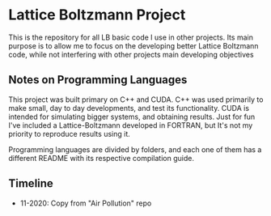 # Lattice Boltzmann Project

This is the repository for all LB basic code I use in other projects. Its main purpose is to allow me to focus on the developing better Lattice Boltzmann code, while not interfering with other projects main developing objectives

## Notes on Programming Languages
This project was built primary on C++ and CUDA. C++ was used primarily to make small, day to day developments, and test its functionality. CUDA is intended for simulating bigger systems, and obtaining results. Just for fun I've included a Lattice-Boltzmann developed in FORTRAN, but It's not my priority to 
reproduce results using it.

Programming languages are divided by folders, and each one of them has 
a different README with its respective compilation guide.

## Timeline
* 11-2020: Copy from "Air Pollution" repo